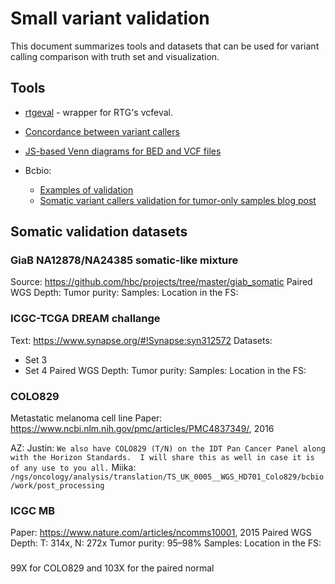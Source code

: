 Small variant validation
========================

This document summarizes tools and datasets that can be used for variant calling comparison with truth set and visualization.

## Tools

* [rtgeval](https://github.com/lh3/rtgeval) - wrapper for RTG's vcfeval.

* [Concordance between variant callers](https://github.com/vladsaveliev/concordance)

* [JS-based Venn diagrams for BED and VCF files](https://github.com/vladsaveliev/Venn)

* Bcbio:
  * [Examples of validation](https://github.com/bcbio/bcbio_validations)
  * [Somatic variant callers validation for tumor-only samples blog post](http://bcb.io/2015/03/05/cancerval/)

## Somatic validation datasets

### GiaB NA12878/NA24385 somatic-like mixture
Source: https://github.com/hbc/projects/tree/master/giab_somatic
Paired
WGS
Depth:
Tumor purity:
Samples:
Location in the FS:

### ICGC-TCGA DREAM challange
Text: https://www.synapse.org/#!Synapse:syn312572
Datasets:
* Set 3
* Set 4
Paired
WGS
Depth:
Tumor purity:
Samples:
Location in the FS:

### COLO829
Metastatic melanoma cell line
Paper: https://www.ncbi.nlm.nih.gov/pmc/articles/PMC4837349/, 2016

AZ:
Justin: `We also have COLO829 (T/N) on the IDT Pan Cancer Panel along with the Horizon Standards.  I will share this as well in case it is of any use to you all.`
Miika: `/ngs/oncology/analysis/translation/TS_UK_0005__WGS_HD701_Colo829/bcbio/work/post_processing`



### ICGC MB
Paper: https://www.nature.com/articles/ncomms10001, 2015
Paired
WGS
Depth: T: 314x, N: 272x
Tumor purity: 95–98%
Samples:
Location in the FS:

### 
99X for COLO829 and 103X for the paired normal 


































